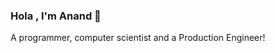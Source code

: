 <!--
**anandgokul18/anandgokul18** is a ✨ _special_ ✨ repository because its `README.md` (this file) appears on your GitHub profile.

Here are some ideas to get you started:

- 🔭 I’m currently working on ...
- 🌱 I’m currently learning ...
- 👯 I’m looking to collaborate on ...
- 🤔 I’m looking for help with ...
- 💬 Ask me about ...
- 📫 How to reach me: ...
- 😄 Pronouns: ...
- ⚡ Fun fact: ...

https://github.com/mmirthula02/mmirthula02/blob/master/README.md
https://raw.githubusercontent.com/mmirthula02/mmirthula02/master/README.md
-->

### Hola , I'm Anand 👋

A programmer, computer scientist and a Production Engineer!

